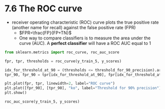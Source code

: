 # 7.6 The ROC curve

- receiver operating characteristic (ROC) curve plots the true positive rate (another name for recall) against the false positive rate (FPR)
  - $FPR=\frac{FP}{FP+TN}$
  - One way to compare classifiers is to measure the area under the curve (AUC). A __perfect classifier__ will have a ROC AUC equal to $1$

```python
from sklearn.metrics import roc_curve, roc_auc_score

fpr, tpr, thresholds = roc_curve(y_train_5, y_scores)

idx_for_threshold_at_90 = (thresholds <= threshold_for_90_precision).argmax()
tpr_90, fpr_90 = tpr[idx_for_threshold_at_90], fpr[idx_for_threshold_at_90]

plt.plot(fpr, tpr, linewidth=2, label="ROC curve")
plt.plot([fpr_90], [tpr_90], "ko", label="Threshold for 90% precision")
plt.show()

roc_auc_score(y_train_5, y_scores)
```
